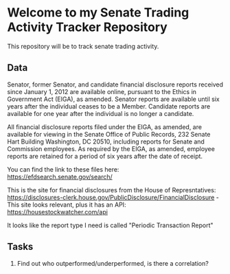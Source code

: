 # Welcome to my Senate Trading Activity Tracker Repository

This repository will be to track senate trading activity.


## Data

Senator, former Senator, and candidate financial disclosure reports received since January 1, 2012 are available online, pursuant to the Ethics in Government Act (EIGA), as amended. Senator reports are available until six years after the individual ceases to be a Member. Candidate reports are available for one year after the individual is no longer a candidate.

All financial disclosure reports filed under the EIGA, as amended, are available for viewing in the Senate Office of Public Records, 232 Senate Hart Building Washington, DC 20510, including reports for Senate and Commission employees. As required by the EIGA, as amended, employee reports are retained for a period of six years after the date of receipt.

You can find the link to these files here: https://efdsearch.senate.gov/search/

This is the site for financial disclosures from the House of Represntatives: https://disclosures-clerk.house.gov/PublicDisclosure/FinancialDisclosure
-This site looks relevant, plus it has an API: https://housestockwatcher.com/api

It looks like the report type I need is called "Periodic Transaction Report"

## Tasks

1. Find out who outperformed/underperformed, is there a correlation?
